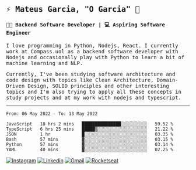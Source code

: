 
<samp>
  
## ⚡ Mateus Garcia, "O Garcia" :rocket: 
  

#### 👨‍💻 Backend Software Developer | 💻 Aspiring Software Engineer

  
I love programming in Python, Nodejs, React. I currently work at Compass.uol as a backend software developer with Nodejs and occasionally play with Python to learn a bit of machine learning and NLP.

  
Currently, I've been studying software architecture and code design with topics like Clean Architecture, Domain-Driven Design, SOLID principles and other interesting topics and I'm also trying to apply all these concepts in study projects and at my work with nodejs and typescript.

---

<!--START_SECTION:waka-->

```text
From: 06 May 2022 - To: 13 May 2022

JavaScript   18 hrs 2 mins   ███████████████░░░░░░░░░░   59.52 %
TypeScript   6 hrs 25 mins   █████▒░░░░░░░░░░░░░░░░░░░   21.22 %
JSON         1 hr            █░░░░░░░░░░░░░░░░░░░░░░░░   03.35 %
Bash         57 mins         ▓░░░░░░░░░░░░░░░░░░░░░░░░   03.15 %
Python       57 mins         ▓░░░░░░░░░░░░░░░░░░░░░░░░   03.14 %
YAML         40 mins         ▓░░░░░░░░░░░░░░░░░░░░░░░░   02.25 %
```

<!--END_SECTION:waka-->
  
</samp>

[![Instagram](https://img.shields.io/badge/-Mateus%20Garcia-c080ff?style=flat-square&labelColor=c080ff&logo=instagram&logoColor=white&link=https://www.instagram.com/mpg.x)](https://www.instagram.com/mpg.x) 
[![Linkedin](https://img.shields.io/badge/-Mateus%20Garcia-c080ff?style=flat-square&logo=Linkedin&logoColor=white&link=https://www.linkedin.com/in/mpgxc)](https://www.linkedin.com/in/mpgxc) 
[![Gmail](https://img.shields.io/badge/-mpgx5.c@gmail.com-c080ff?style=flat-square&logo=Gmail&logoColor=white&link=mailto:diego.schell.f@gmail.com)](mailto:mpgx5.c@gmail.com)
[![Rocketseat](https://img.shields.io/badge/-Rocketseat%20Profile-c080ff?style=flat-square&labelColor=c080ff&logoColor=white&link=https://app.rocketseat.com.br/me/mpgxc)](https://app.rocketseat.com.br/me/mpgxc)

